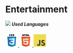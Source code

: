 # Entertainment
<img src="https://media3.giphy.com/media/7tAVkbH74ghj2abc3T/giphy.webp?cid=ecf05e47d73gp4a7bra3dwz9anwtm4c12c60afjvw5t9x3i3&rid=giphy.webp&ct=s" width="30px">&nbsp;***Used Languages***
<h3 align="left"><a href="https://www.w3schools.com/css/" target="_blank"> <img src="https://raw.githubusercontent.com/devicons/devicon/master/icons/css3/css3-original-wordmark.svg" alt="css3" width="40" height="40"/> </a> 
<a href="https://www.w3.org/html/" target="_blank"> <img src="https://raw.githubusercontent.com/devicons/devicon/master/icons/html5/html5-original-wordmark.svg" alt="html5" width="40" height="40"/> </a> 
<a href="https://developer.mozilla.org/en-US/docs/Web/JavaScript" target="_blank"> <img src="https://raw.githubusercontent.com/devicons/devicon/master/icons/javascript/javascript-original.svg" alt="javascript" width="40" height="40"/> </a> 
